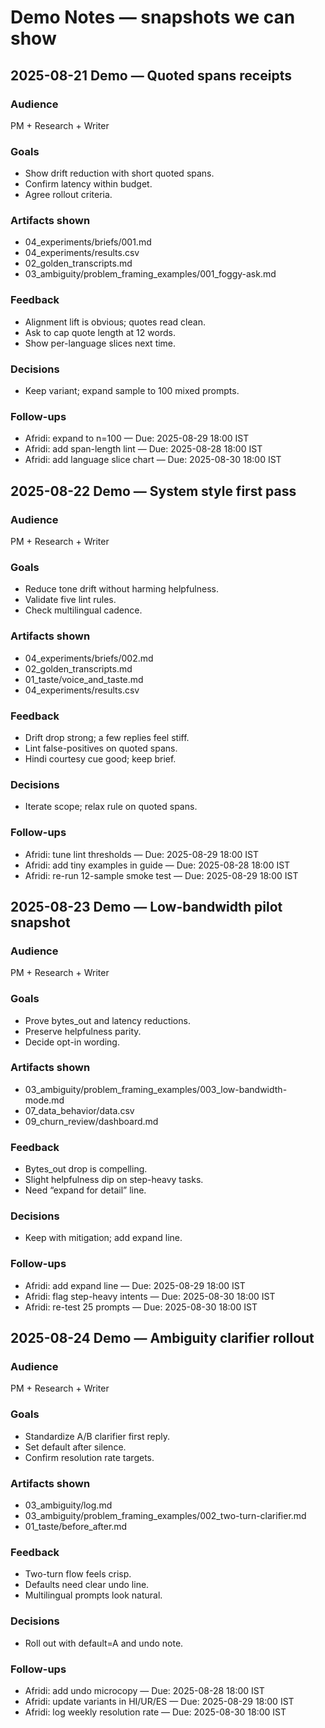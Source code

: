 # Demo Notes — snapshots we can show

## 2025-08-21 Demo — Quoted spans receipts
### Audience
PM + Research + Writer
### Goals
- Show drift reduction with short quoted spans.  
- Confirm latency within budget.  
- Agree rollout criteria.
### Artifacts shown
- 04_experiments/briefs/001.md  
- 04_experiments/results.csv  
- 02_golden_transcripts.md  
- 03_ambiguity/problem_framing_examples/001_foggy-ask.md
### Feedback
- Alignment lift is obvious; quotes read clean.  
- Ask to cap quote length at 12 words.  
- Show per-language slices next time.
### Decisions
- Keep variant; expand sample to 100 mixed prompts.
### Follow-ups
- Afridi: expand to n=100 — Due: 2025-08-29 18:00 IST  
- Afridi: add span-length lint — Due: 2025-08-28 18:00 IST  
- Afridi: add language slice chart — Due: 2025-08-30 18:00 IST

## 2025-08-22 Demo — System style first pass
### Audience
PM + Research + Writer
### Goals
- Reduce tone drift without harming helpfulness.  
- Validate five lint rules.  
- Check multilingual cadence.
### Artifacts shown
- 04_experiments/briefs/002.md  
- 02_golden_transcripts.md  
- 01_taste/voice_and_taste.md  
- 04_experiments/results.csv
### Feedback
- Drift drop strong; a few replies feel stiff.  
- Lint false-positives on quoted spans.  
- Hindi courtesy cue good; keep brief.
### Decisions
- Iterate scope; relax rule on quoted spans.
### Follow-ups
- Afridi: tune lint thresholds — Due: 2025-08-29 18:00 IST  
- Afridi: add tiny examples in guide — Due: 2025-08-28 18:00 IST  
- Afridi: re-run 12-sample smoke test — Due: 2025-08-29 18:00 IST

## 2025-08-23 Demo — Low-bandwidth pilot snapshot
### Audience
PM + Research + Writer
### Goals
- Prove bytes_out and latency reductions.  
- Preserve helpfulness parity.  
- Decide opt-in wording.
### Artifacts shown
- 03_ambiguity/problem_framing_examples/003_low-bandwidth-mode.md  
- 07_data_behavior/data.csv  
- 09_churn_review/dashboard.md
### Feedback
- Bytes_out drop is compelling.  
- Slight helpfulness dip on step-heavy tasks.  
- Need “expand for detail” line.
### Decisions
- Keep with mitigation; add expand line.
### Follow-ups
- Afridi: add expand line — Due: 2025-08-29 18:00 IST  
- Afridi: flag step-heavy intents — Due: 2025-08-30 18:00 IST  
- Afridi: re-test 25 prompts — Due: 2025-08-30 18:00 IST

## 2025-08-24 Demo — Ambiguity clarifier rollout
### Audience
PM + Research + Writer
### Goals
- Standardize A/B clarifier first reply.  
- Set default after silence.  
- Confirm resolution rate targets.
### Artifacts shown
- 03_ambiguity/log.md  
- 03_ambiguity/problem_framing_examples/002_two-turn-clarifier.md  
- 01_taste/before_after.md
### Feedback
- Two-turn flow feels crisp.  
- Defaults need clear undo line.  
- Multilingual prompts look natural.
### Decisions
- Roll out with default=A and undo note.
### Follow-ups
- Afridi: add undo microcopy — Due: 2025-08-28 18:00 IST  
- Afridi: update variants in HI/UR/ES — Due: 2025-08-29 18:00 IST  
- Afridi: log weekly resolution rate — Due: 2025-08-30 18:00 IST